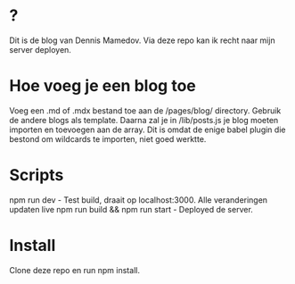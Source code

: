 # ?
Dit is de blog van Dennis Mamedov. Via deze repo kan ik recht naar mijn server deployen.

# Hoe voeg je een blog toe
Voeg een .md of .mdx bestand toe aan de /pages/blog/ directory. Gebruik de andere blogs als template. Daarna zal je in /lib/posts.js je blog moeten importen en toevoegen aan de array. Dit is omdat de enige babel plugin die bestond om wildcards te importen, niet goed werktte.

# Scripts
npm run dev - Test build, draait op localhost:3000. Alle veranderingen updaten live
npm run build && npm run start - Deployed de server.

# Install
Clone deze repo en run npm install.
